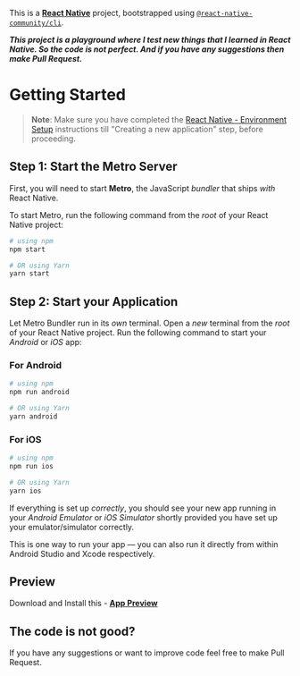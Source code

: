 This is a [**React Native**](https://reactnative.dev) project, bootstrapped using [`@react-native-community/cli`](https://github.com/react-native-community/cli).

***This project is a playground where I test new things that I learned in React Native. So the code is not perfect. And if you have any suggestions then make Pull Request.***


# Getting Started

>**Note**: Make sure you have completed the [React Native - Environment Setup](https://reactnative.dev/docs/environment-setup) instructions till "Creating a new application" step, before proceeding.

## Step 1: Start the Metro Server

First, you will need to start **Metro**, the JavaScript _bundler_ that ships _with_ React Native.

To start Metro, run the following command from the _root_ of your React Native project:

```bash
# using npm
npm start

# OR using Yarn
yarn start
```

## Step 2: Start your Application

Let Metro Bundler run in its _own_ terminal. Open a _new_ terminal from the _root_ of your React Native project. Run the following command to start your _Android_ or _iOS_ app:

### For Android

```bash
# using npm
npm run android

# OR using Yarn
yarn android
```

### For iOS

```bash
# using npm
npm run ios

# OR using Yarn
yarn ios
```

If everything is set up _correctly_, you should see your new app running in your _Android Emulator_ or _iOS Simulator_ shortly provided you have set up your emulator/simulator correctly.

This is one way to run your app — you can also run it directly from within Android Studio and Xcode respectively.

## Preview

Download and Install this - [**App Preview**](https://github.com/RameesJahan/react-native-new-app/releases/tag/ReactNativeApp)

## The code is not good?
If you have any suggestions or want to improve code feel free to make Pull Request.